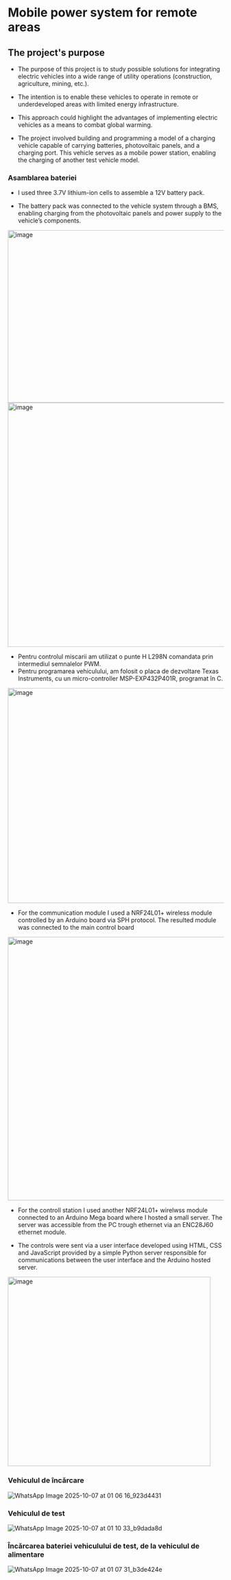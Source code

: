 # Mobile power system for remote areas

## The project's purpose

* The purpose of this project is to study possible solutions for integrating electric vehicles into a wide range of utility operations (construction, agriculture, mining, etc.).

* The intention is to enable these vehicles to operate in remote or underdeveloped areas with limited energy infrastructure.

* This approach could highlight the advantages of implementing electric vehicles as a means to combat global warming.

* The project involved building and programming a model of a charging vehicle capable of carrying batteries, photovoltaic panels, and a charging port. This vehicle serves as a mobile power station, enabling the charging of another test vehicle model.

### Asamblarea bateriei

* I used three 3.7V lithium-ion cells to assemble a 12V battery pack.

* The battery pack was connected to the vehicle system through a BMS, enabling charging from the photovoltaic panels and power supply to the vehicle’s components.

<img width="645" height="402" alt="image" src="https://github.com/user-attachments/assets/e9646983-35a1-4cc7-8804-a6f2818496e7" />
<img width="724" height="569" alt="image" src="https://github.com/user-attachments/assets/ca2100ab-5960-4206-860f-aab99be8a98b" />


* Pentru controlul miscarii am utilizat o punte H L298N comandata prin intermediul semnalelor PWM.
* Pentru programarea vehiculului, am folosit o placa de dezvoltare Texas Instruments, cu un micro-controller MSP-EXP432P401R, programat în C.
  
<img width="674" height="501" alt="image" src="https://github.com/user-attachments/assets/b5e43e4a-448e-4b9d-a211-225762167861" />

* For the communication module I used a NRF24L01+ wireless module controlled by an Arduino board via SPH protocol. The resulted module was connected to the main control board   
<img width="530" height="614" alt="image" src="https://github.com/user-attachments/assets/c7b1137a-373e-4deb-80e0-4debf06c95ae" />

* For the controll station I used another NRF24L01+ wirelwss module connected to an Arduino Mega board where I hosted a small server. The server was accessible from the PC trough ethernet via an ENC28J60 ethernet module.
  
* The controls were sent via a user interface developed using HTML, CSS and JavaScript provided by a simple Python server responsible for communications between the user interface and the Arduino hosted server.
<img width="473" height="441" alt="image" src="https://github.com/user-attachments/assets/ca096445-46d7-4838-99dd-ec7987893a6c" />

### Vehiculul de încărcare
![WhatsApp Image 2025-10-07 at 01 06 16_923d4431](https://github.com/user-attachments/assets/4d7e7d23-a5a9-4fc7-97b5-e802a245a98e)

### Vehiculul de test
![WhatsApp Image 2025-10-07 at 01 10 33_b9dada8d](https://github.com/user-attachments/assets/706166ab-1139-43b9-9bf0-2e8f77d25b51)

### Încărcarea bateriei vehiculului de test, de la vehiculul de alimentare
![WhatsApp Image 2025-10-07 at 01 07 31_b3de424e](https://github.com/user-attachments/assets/7d719a23-547b-4d57-a0ef-accb63a7864d)










